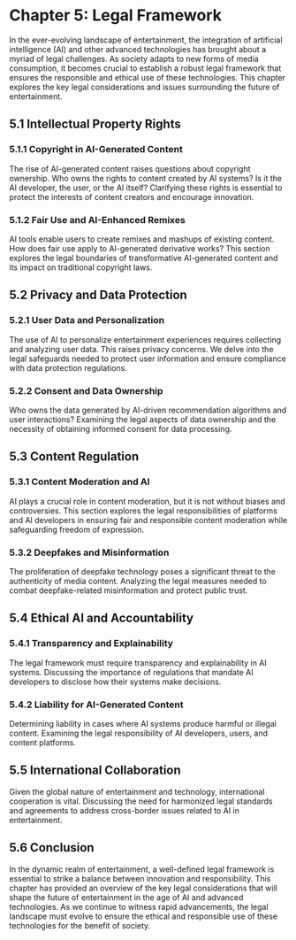 Chapter 5: Legal Framework
==========================

In the ever-evolving landscape of entertainment, the integration of artificial intelligence (AI) and other advanced technologies has brought about a myriad of legal challenges. As society adapts to new forms of media consumption, it becomes crucial to establish a robust legal framework that ensures the responsible and ethical use of these technologies. This chapter explores the key legal considerations and issues surrounding the future of entertainment.

5.1 Intellectual Property Rights
--------------------------------

### 5.1.1 Copyright in AI-Generated Content

The rise of AI-generated content raises questions about copyright ownership. Who owns the rights to content created by AI systems? Is it the AI developer, the user, or the AI itself? Clarifying these rights is essential to protect the interests of content creators and encourage innovation.

### 5.1.2 Fair Use and AI-Enhanced Remixes

AI tools enable users to create remixes and mashups of existing content. How does fair use apply to AI-generated derivative works? This section explores the legal boundaries of transformative AI-generated content and its impact on traditional copyright laws.

5.2 Privacy and Data Protection
-------------------------------

### 5.2.1 User Data and Personalization

The use of AI to personalize entertainment experiences requires collecting and analyzing user data. This raises privacy concerns. We delve into the legal safeguards needed to protect user information and ensure compliance with data protection regulations.

### 5.2.2 Consent and Data Ownership

Who owns the data generated by AI-driven recommendation algorithms and user interactions? Examining the legal aspects of data ownership and the necessity of obtaining informed consent for data processing.

5.3 Content Regulation
----------------------

### 5.3.1 Content Moderation and AI

AI plays a crucial role in content moderation, but it is not without biases and controversies. This section explores the legal responsibilities of platforms and AI developers in ensuring fair and responsible content moderation while safeguarding freedom of expression.

### 5.3.2 Deepfakes and Misinformation

The proliferation of deepfake technology poses a significant threat to the authenticity of media content. Analyzing the legal measures needed to combat deepfake-related misinformation and protect public trust.

5.4 Ethical AI and Accountability
---------------------------------

### 5.4.1 Transparency and Explainability

The legal framework must require transparency and explainability in AI systems. Discussing the importance of regulations that mandate AI developers to disclose how their systems make decisions.

### 5.4.2 Liability for AI-Generated Content

Determining liability in cases where AI systems produce harmful or illegal content. Examining the legal responsibility of AI developers, users, and content platforms.

5.5 International Collaboration
-------------------------------

Given the global nature of entertainment and technology, international cooperation is vital. Discussing the need for harmonized legal standards and agreements to address cross-border issues related to AI in entertainment.

5.6 Conclusion
--------------

In the dynamic realm of entertainment, a well-defined legal framework is essential to strike a balance between innovation and responsibility. This chapter has provided an overview of the key legal considerations that will shape the future of entertainment in the age of AI and advanced technologies. As we continue to witness rapid advancements, the legal landscape must evolve to ensure the ethical and responsible use of these technologies for the benefit of society.
